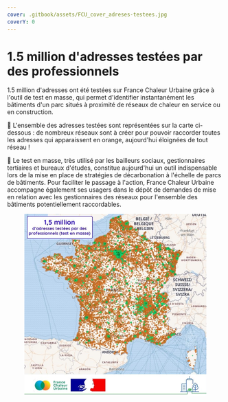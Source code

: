 ```yaml
---
cover: .gitbook/assets/FCU_cover_adreses-testees.jpg
coverY: 0
---
```


# 1.5 million d'adresses testées par des professionnels

1.5 million d'adresses ont été testées sur France Chaleur Urbaine grâce à l'outil de test en masse, qui permet d'identifier instantanément les bâtiments d'un parc situés à proximité de réseaux de chaleur en service ou en construction.

📌 L'ensemble des adresses testées sont représentées sur la carte ci-dessous : de nombreux réseaux sont à créer pour pouvoir raccorder toutes les adresses qui apparaissent en orange, aujourd'hui éloignées de tout réseau !

🏢 Le test en masse, très utilisé par les bailleurs sociaux, gestionnaires tertiaires et bureaux d'études, constitue aujourd'hui un outil indispensable lors de la mise en place de stratégies de décarbonation à l'échelle de parcs de bâtiments. Pour faciliter le passage à l'action, France Chaleur Urbaine accompagne également ses usagers dans le dépôt de demandes de mise en relation avec les gestionnaires des réseaux pour l'ensemble des bâtiments potentiellement raccordables.

<figure><img src=".gitbook/assets/FCU_adresses_testees.jpg" alt=""><figcaption></figcaption></figure>
